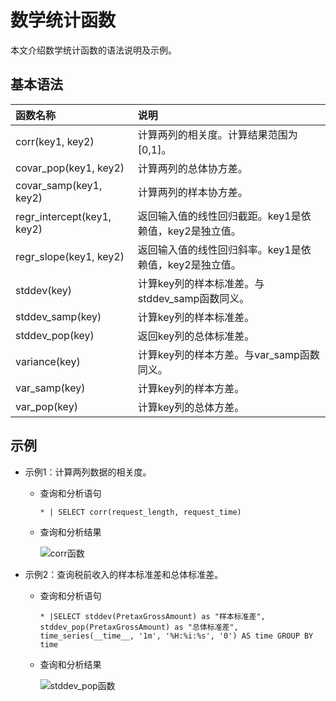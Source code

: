 # 数学统计函数

本文介绍数学统计函数的语法说明及示例。

## 基本语法

|函数名称|说明|
|:---|:-|
|corr\(key1, key2\)|计算两列的相关度。计算结果范围为\[0,1\]。 |
|covar\_pop\(key1, key2\)|计算两列的总体协方差。|
|covar\_samp\(key1, key2\)|计算两列的样本协方差。|
|regr\_intercept\(key1, key2\)|返回输入值的线性回归截距。key1是依赖值，key2是独立值。|
|regr\_slope\(key1, key2\)|返回输入值的线性回归斜率。key1是依赖值，key2是独立值。|
|stddev\(key\)|计算key列的样本标准差。与stddev\_samp函数同义。|
|stddev\_samp\(key\)|计算key列的样本标准差。|
|stddev\_pop\(key\)|返回key列的总体标准差。|
|variance\(key\)|计算key列的样本方差。与var\_samp函数同义。|
|var\_samp\(key\)|计算key列的样本方差。|
|var\_pop\(key\)|计算key列的总体方差。|

## 示例

-   示例1：计算两列数据的相关度。
    -   查询和分析语句

        ```
        * | SELECT corr(request_length, request_time)
        ```

    -   查询和分析结果

        ![corr函数](https://static-aliyun-doc.oss-accelerate.aliyuncs.com/assets/img/zh-CN/3768764161/p245055.png)

-   示例2：查询税前收入的样本标准差和总体标准差。
    -   查询和分析语句

        ```
        * |SELECT stddev(PretaxGrossAmount) as "样本标准差", stddev_pop(PretaxGrossAmount) as "总体标准差", time_series(__time__, '1m', '%H:%i:%s', '0') AS time GROUP BY time
        ```

    -   查询和分析结果

        ![stddev_pop函数](https://static-aliyun-doc.oss-accelerate.aliyuncs.com/assets/img/zh-CN/3768764161/p245061.png)


